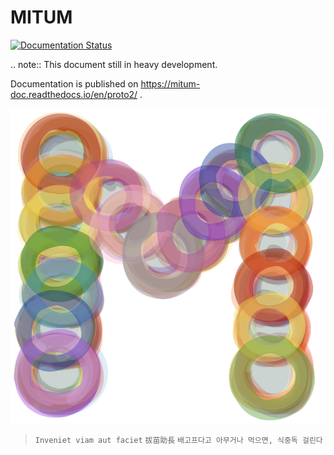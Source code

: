 MITUM
============================================================

[![Documentation Status](https://readthedocs.org/projects/mitum-doc/badge/?version=proto2)](https://mitum-doc.readthedocs.io/en/latest/?badge=proto2)


.. note::
    This document still in heavy development.

Documentation is published on https://mitum-doc.readthedocs.io/en/proto2/ .


![MITUM](./readthedocs/docs/images/mitum-logo-1000.png "MITUM")


> `Inveniet viam aut faciet` `拔苗助長` `배고프다고 아무거나 먹으면, 식중독 걸린다`
